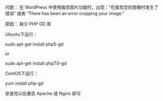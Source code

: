 问题：
在 WordPress 中使用裁剪图片功能时，出现：“在裁剪您的图像时发生了错误” 或者 “There has been an error cropping your image.”

原因：
缺少 PHP GD 库

Ubuntu下运行：

sudo apt-get install php5-gd

or

sudo apt-get install php7.0-gd

CentOS下运行：

yum install php-gd

安装完以后重启 Apache 或 Nginx 即可